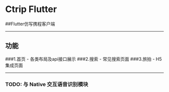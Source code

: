 # Ctrip Flutter
##Flutter仿写携程客户端

---
## 功能

###1.首页 - 各类布局及api接口展示
###2.搜索 - 常见搜索页面
###3.旅拍 - H5集成页面

---
### TODO: 与 Native 交互语音识别模块
